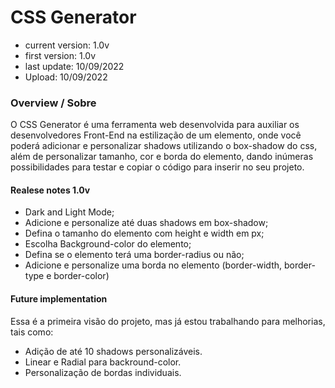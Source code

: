 # CSS Generator

- current version: 1.0v
- first version: 1.0v
- last update: 10/09/2022
- Upload: 10/09/2022

### Overview / Sobre

O CSS Generator é uma ferramenta web desenvolvida para auxiliar os desenvolvedores Front-End
na estilização de um elemento, onde você poderá adicionar e personalizar shadows utilizando
o box-shadow do css, além de personalizar tamanho, cor e borda do elemento, dando inúmeras possibilidades
para testar e copiar o código para inserir no seu projeto.

#### Realese notes 1.0v

- Dark and Light Mode;
- Adicione e personalize até duas shadows em box-shadow;
- Defina o tamanho do elemento com height e width em px;
- Escolha Background-color do elemento;
- Defina se o elemento terá uma border-radius ou não;
- Adicione e personalize uma borda no elemento (border-width, border-type e border-color)

#### Future implementation

Essa é a primeira visão do projeto, mas já estou trabalhando para melhorias, tais como:

- Adição de até 10 shadows personalizáveis.
- Linear e Radial para backround-color.
- Personalização de bordas individuais.
